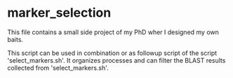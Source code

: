 # marker_selection
This file contains a small side project of my PhD wher I designed my own baits.

This script can be used in combination or as followup script of the script 'select_markers.sh'.
It organizes processes and can filter the BLAST results collected from 'select_markers.sh'.
